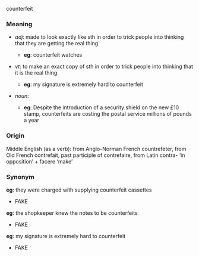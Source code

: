 counterfeit
### Meaning
+ _adj_: made to look exactly like sth in order to trick people into thinking that they are getting the real thing
	+ __eg__: counterfeit watches

+ _vt_: to make an exact copy of sth in order to trick people into thinking that it is the real thing
	+ __eg__: my signature is extremely hard to counterfeit

+ _noun_:
	+ __eg__: Despite the introduction of a security shield on the new £10 stamp, counterfeits are costing the postal service millions of pounds a year

### Origin

Middle English (as a verb): from Anglo-Norman French countrefeter, from Old French contrefait, past participle of contrefaire, from Latin contra- ‘in opposition’ + facere ‘make’

### Synonym

__eg__: they were charged with supplying counterfeit cassettes

+ FAKE

__eg__: the shopkeeper knew the notes to be counterfeits

+ FAKE

__eg__: my signature is extremely hard to counterfeit

+ FAKE


